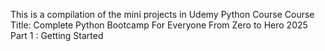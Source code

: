 This is a compilation of the mini projects in Udemy Python Course
Course Title: Complete Python Bootcamp For Everyone From Zero to Hero 2025
Part 1 : Getting Started

